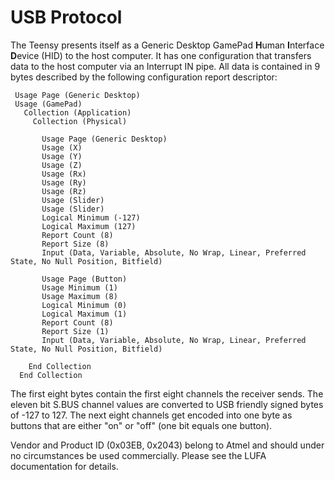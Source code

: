# USB Protocol

The Teensy presents itself as a Generic Desktop GamePad **H**uman **I**nterface **D**evice (HID) to the host computer. It has one configuration that transfers data to the host computer via an Interrupt IN pipe. All data is contained in 9 bytes described by the following configuration report descriptor:

```
 Usage Page (Generic Desktop) 
 Usage (GamePad)    
   Collection (Application)    
     Collection (Physical)
         
       Usage Page (Generic Desktop) 
       Usage (X)    
       Usage (Y)    
       Usage (Z)    
       Usage (Rx)    
       Usage (Ry)    
       Usage (Rz)    
       Usage (Slider)    
       Usage (Slider)    
       Logical Minimum (-127)  
       Logical Maximum (127)  
       Report Count (8)  
       Report Size (8)  
       Input (Data, Variable, Absolute, No Wrap, Linear, Preferred State, No Null Position, Bitfield) 

       Usage Page (Button) 
       Usage Minimum (1)  
       Usage Maximum (8)  
       Logical Minimum (0)  
       Logical Maximum (1)  
       Report Count (8)  
       Report Size (1)  
       Input (Data, Variable, Absolute, No Wrap, Linear, Preferred State, No Null Position, Bitfield) 

    End Collection     
  End Collection     
```

The first eight bytes contain the first eight channels the receiver sends. The eleven bit S.BUS channel values are converted to USB friendly signed bytes of -127 to 127. The next eight channels get encoded into one byte as buttons that are either "on" or "off" (one bit equals one button).

Vendor and Product ID (0x03EB, 0x2043) belong to Atmel and should under no circumstances be used commercially. Please see the LUFA documentation for details.
